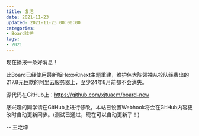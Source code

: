 ```yaml
---
title: 复活
date: 2021-11-23
updated: 2021-11-23 00:00:00
categories:
- Board维护
tags:
- 2021
---
```


现在播报一条好消息！

此Board已经使用最新版Hexo和next主题重建，维护伟大陈领袖从校队经费出的217.8元巨款的阿里云服务器上，至少24年8月前都不会消失。

源代码在GitHub上：https://github.com/xjtuacm/board-new

感兴趣的同学请在GitHub上进行修改，本站已设置Webhook将会在GitHub内容更改时自动更新同步。(测试已通过，现在可以自动更新了！)

-- 王之坤
